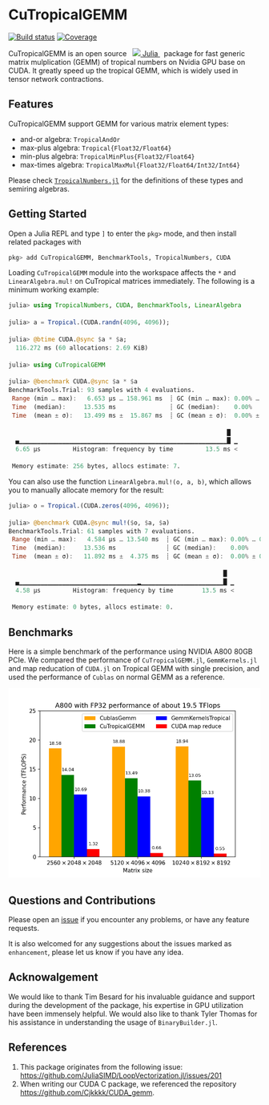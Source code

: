 # CuTropicalGEMM

[![Build status](https://badge.buildkite.com/06c24dc7b1a9d7c38897acd21575ffd678ee03de190c0b8d81.svg)](https://buildkite.com/julialang/cutropicalgemm-dot-jl)
[![Coverage](https://codecov.io/gh/ArrogantGao/CuTropicalGEMM.jl/branch/main/graph/badge.svg)](https://codecov.io/gh/ArrogantGao/CuTropicalGEMM.jl)

<p>
CuTropicalGEMM is an open source &nbsp;
    <a href="https://julialang.org">
        <img src="https://raw.githubusercontent.com/JuliaLang/julia-logo-graphics/master/images/julia.ico" width="16em">
        Julia
    </a>
&nbsp; package for fast generic matrix mulplication (GEMM) of tropical numbers on Nvidia GPU base on CUDA.
It greatly speed up the tropical GEMM, which is widely used in tensor network contractions.
</p>

## Features

CuTropicalGEMM support GEMM for various matrix element types:
* and-or algebra: `TropicalAndOr`
* max-plus algebra: `Tropical{Float32/Float64}`
* min-plus algebra: `TropicalMinPlus{Float32/Float64}`
* max-times algebra: `TropicalMaxMul{Float32/Float64/Int32/Int64}`

Please check [`TropicalNumbers.jl`](https://github.com/TensorBFS/TropicalNumbers.jl) for the definitions of these types and semiring algebras. 

## Getting Started

Open a Julia REPL and type `]` to enter the `pkg>` mode, and then install related packages with
```julia
pkg> add CuTropicalGEMM, BenchmarkTools, TropicalNumbers, CUDA
```

Loading `CuTropicalGEMM` module into the workspace affects the `*` and `LinearAlgebra.mul!` on CuTropical matrices immediately. 
The following is a minimum working example:
```julia
julia> using TropicalNumbers, CUDA, BenchmarkTools, LinearAlgebra

julia> a = Tropical.(CUDA.randn(4096, 4096));

julia> @btime CUDA.@sync $a * $a;
  116.272 ms (60 allocations: 2.69 KiB)

julia> using CuTropicalGEMM

julia> @benchmark CUDA.@sync $a * $a
BenchmarkTools.Trial: 93 samples with 4 evaluations.
 Range (min … max):   6.653 μs … 158.961 ms  ┊ GC (min … max): 0.00% … 0.00%
 Time  (median):     13.535 ms               ┊ GC (median):    0.00%
 Time  (mean ± σ):   13.499 ms ±  15.867 ms  ┊ GC (mean ± σ):  0.00% ± 0.00%

                                                             █  
  ▄▁▁▁▁▁▁▁▁▁▁▁▁▁▁▁▁▁▁▁▁▁▁▁▁▁▁▁▁▁▁▁▁▁▁▁▁▁▁▁▁▁▁▁▁▁▁▁▁▁▁▁▁▁▁▁▁▁▁█ ▁
  6.65 μs         Histogram: frequency by time         13.5 ms <

 Memory estimate: 256 bytes, allocs estimate: 7.
```

You can also use the function `LinearAlgebra.mul!(o, a, b)`, which allows you to manually allocate memory for the result:

```julia
julia> o = Tropical.(CUDA.zeros(4096, 4096));

julia> @benchmark CUDA.@sync mul!($o, $a, $a)
BenchmarkTools.Trial: 61 samples with 7 evaluations.
 Range (min … max):   4.584 μs … 13.540 ms  ┊ GC (min … max): 0.00% … 0.00%
 Time  (median):     13.536 ms              ┊ GC (median):    0.00%
 Time  (mean ± σ):   11.892 ms ±  4.375 ms  ┊ GC (mean ± σ):  0.00% ± 0.00%

                                                            █  
  ▄▁▁▁▁▁▁▁▁▁▁▁▁▁▁▁▁▁▁▁▁▁▁▁▁▁▁▁▁▁▁▁▁▁▂▁▁▁▁▁▁▁▁▁▁▁▁▁▁▁▁▁▁▁▁▁▁▁█ ▁
  4.58 μs         Histogram: frequency by time        13.5 ms <

 Memory estimate: 0 bytes, allocs estimate: 0.
```

## Benchmarks

Here is a simple benchmark of the performance using NVIDIA A800 80GB PCIe.
We compared the performance of `CuTropicalGEMM.jl`, `GemmKernels.jl` and map reducation of `CUDA.jl` on Tropical GEMM with single precision, and used the performance of `Cublas` on normal GEMM as a reference.

![benchmark FP32](benchmark/benchmark.png)

## Questions and Contributions

Please open an [issue](https://github.com/TensorBFS/CuTropicalGEMM.jl/issues)
if you encounter any problems, or have any feature requests.

It is also welcomed for any suggestions about the issues marked as `enhancement`, please let us know if you have any idea.

## Acknowalgement

We would like to thank Tim Besard for his invaluable guidance and support during the development of the package, his expertise in GPU utilization have been immensely helpful. We would also like to thank Tyler Thomas for his assistance in understanding the usage of `BinaryBuilder.jl`.

## References
1. This package originates from the following issue:
https://github.com/JuliaSIMD/LoopVectorization.jl/issues/201
2. When writing our CUDA C package, we referenced the repository https://github.com/Cjkkkk/CUDA_gemm.
